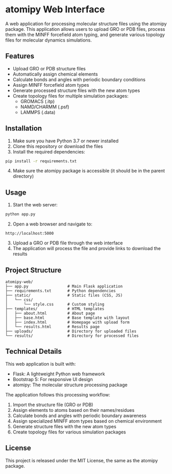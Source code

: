 # atomipy Web Interface

A web application for processing molecular structure files using the atomipy package. This application allows users to upload GRO or PDB files, process them with the MINFF forcefield atom typing, and generate various topology files for molecular dynamics simulations.

## Features

- Upload GRO or PDB structure files
- Automatically assign chemical elements
- Calculate bonds and angles with periodic boundary conditions
- Assign MINFF forcefield atom types
- Generate processed structure files with the new atom types
- Create topology files for multiple simulation packages:
  - GROMACS (.itp)
  - NAMD/CHARMM (.psf)
  - LAMMPS (.data)

## Installation

1. Make sure you have Python 3.7 or newer installed
2. Clone this repository or download the files
3. Install the required dependencies:

```bash
pip install -r requirements.txt
```

4. Make sure the atomipy package is accessible (it should be in the parent directory)

## Usage

1. Start the web server:

```bash
python app.py
```

2. Open a web browser and navigate to:

```
http://localhost:5000
```

3. Upload a GRO or PDB file through the web interface
4. The application will process the file and provide links to download the results

## Project Structure

```
atomipy-web/
├── app.py                 # Main Flask application
├── requirements.txt       # Python dependencies
├── static/                # Static files (CSS, JS)
│   └── css/
│       └── style.css      # Custom styling
├── templates/             # HTML templates
│   ├── about.html         # About page
│   ├── base.html          # Base template with layout
│   ├── index.html         # Homepage with upload form
│   └── results.html       # Results page
├── uploads/               # Directory for uploaded files
└── results/               # Directory for processed files
```

## Technical Details

This web application is built with:
- Flask: A lightweight Python web framework
- Bootstrap 5: For responsive UI design
- atomipy: The molecular structure processing package

The application follows this processing workflow:
1. Import the structure file (GRO or PDB)
2. Assign elements to atoms based on their names/residues
3. Calculate bonds and angles with periodic boundary awareness
4. Assign specialized MINFF atom types based on chemical environment
5. Generate structure files with the new atom types
6. Create topology files for various simulation packages

## License

This project is released under the MIT License, the same as the atomipy package.
